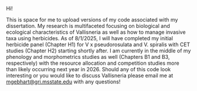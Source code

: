 Hi!

This is space for me to upload versions of my code associated with my dissertation. My research is multifaceted focusing on biological and ecological characteristics of Vallisneria
as well as how to manage invasive taxa using herbicides. As of 8/1/2025, I will have completed my initial herbicide panel (Chapter H1) for V x pseudorosulata and V. spiralis
with CET studies (Chapter H2) starting shortly after. I am currently in the middle of my phenology and morphometrics studies as well (Chapters B1 and B3, respectively) with the resource
allocation and competition studies more than likely occurring next year in 2026. Should any of this code look interesting or you would like to discuss Vallisneria please email me at 
mgebhart@gri.msstate.edu with any questions!




